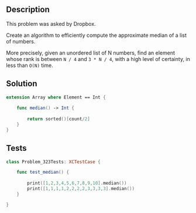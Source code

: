 ## Description

This problem was asked by Dropbox.

Create an algorithm to efficiently compute the approximate median of a list of numbers.

More precisely, given an unordered list of N numbers, find an element whose rank is between `N / 4` and `3 * N / 4`, with a high level of certainty, in less than `O(N)` time.

## Solution

```swift
extension Array where Element == Int {
    
    func median() -> Int {
        
        return sorted()[count/2]
    }
}
```

## Tests

```swift
class Problem_323Tests: XCTestCase {

    func test_median() {
        
        print([1,2,3,4,5,6,7,8,9,10].median())
        print([1,1,1,1,2,2,2,2,3,3,3,3].median())
    }

}
```